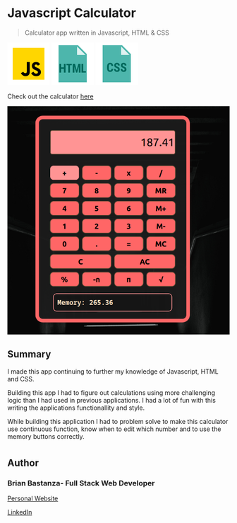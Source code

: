# Javascript Calculator

> Calculator app written in Javascript, HTML & CSS

![js](MDimages/javascript.png) ![html](MDimages/html.png) ![css](MDimages/css.png)

Check out the calculator [here](https://bbastanza.github.io/Calculator/)

![Screenshot](MDimages/screenshot.png)

## Summary

I made this app continuing to further my knowledge of Javascript, HTML and CSS.

Building this app I had to figure out calculations using more challenging logic than I had used in previous applications. I had a lot of fun with this writing the applications functionallity and style.

While building this application I had to problem solve to make this calculator use continuous function, know when to edit which number and to use the memory buttons correctly.

#

## Author

### Brian Bastanza- Full Stack Web Developer


<a href="https://www.brianbastanza.me/" target="_blank" rel="noopener">Personal Website</a>

[LinkedIn](www.linkedin.com/in/brian-bastanza-9035397b)
